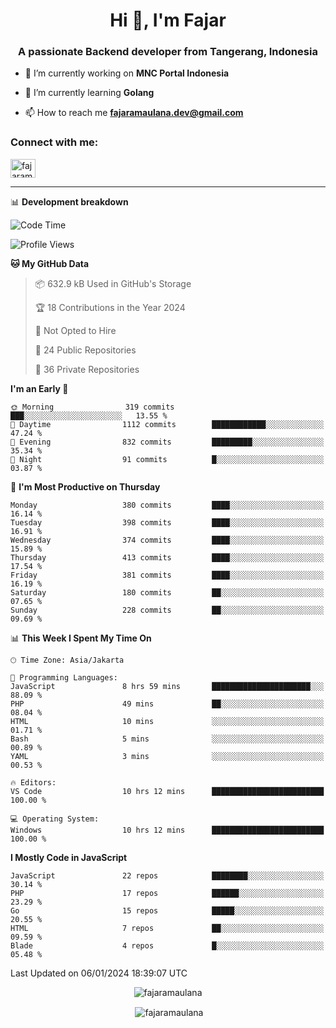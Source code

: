 <h1 align="center">Hi 👋, I'm Fajar</h1>
<h3 align="center">A passionate Backend developer from Tangerang, Indonesia</h3>

<!-- <p align="left"> <img src="https://komarev.com/ghpvc/?username=fajaramaulana&label=Profile%20views&color=0e75b6&style=flat" alt="fajaramaulana" /> </p> -->

- 🔭 I’m currently working on **MNC Portal Indonesia**

- 🌱 I’m currently learning **Golang**

- 📫 How to reach me **fajaramaulana.dev@gmail.com**

<h3 align="left">Connect with me:</h3>
<p align="left">
<a href="https://linkedin.com/in/fajar-agus-maulana-73533a180/" target="blank"><img align="center" src="https://raw.githubusercontent.com/rahuldkjain/github-profile-readme-generator/master/src/images/icons/Social/linked-in-alt.svg" alt="fajaramaulana" height="30" width="40" /></a>
</p>

-------

📊 **Development breakdown**
<!--START_SECTION:waka-->
![Code Time](http://img.shields.io/badge/Code%20Time-1%2C584%20hrs%2024%20mins-blue)

![Profile Views](http://img.shields.io/badge/Profile%20Views-0-blue)

**🐱 My GitHub Data** 

> 📦 632.9 kB Used in GitHub's Storage 
 > 
> 🏆 18 Contributions in the Year 2024
 > 
> 🚫 Not Opted to Hire
 > 
> 📜 24 Public Repositories 
 > 
> 🔑 36 Private Repositories 
 > 
**I'm an Early 🐤** 

```text
🌞 Morning                319 commits         ███░░░░░░░░░░░░░░░░░░░░░░   13.55 % 
🌆 Daytime                1112 commits        ████████████░░░░░░░░░░░░░   47.24 % 
🌃 Evening                832 commits         █████████░░░░░░░░░░░░░░░░   35.34 % 
🌙 Night                  91 commits          █░░░░░░░░░░░░░░░░░░░░░░░░   03.87 % 
```
📅 **I'm Most Productive on Thursday** 

```text
Monday                   380 commits         ████░░░░░░░░░░░░░░░░░░░░░   16.14 % 
Tuesday                  398 commits         ████░░░░░░░░░░░░░░░░░░░░░   16.91 % 
Wednesday                374 commits         ████░░░░░░░░░░░░░░░░░░░░░   15.89 % 
Thursday                 413 commits         ████░░░░░░░░░░░░░░░░░░░░░   17.54 % 
Friday                   381 commits         ████░░░░░░░░░░░░░░░░░░░░░   16.19 % 
Saturday                 180 commits         ██░░░░░░░░░░░░░░░░░░░░░░░   07.65 % 
Sunday                   228 commits         ██░░░░░░░░░░░░░░░░░░░░░░░   09.69 % 
```


📊 **This Week I Spent My Time On** 

```text
🕑︎ Time Zone: Asia/Jakarta

💬 Programming Languages: 
JavaScript               8 hrs 59 mins       ██████████████████████░░░   88.09 % 
PHP                      49 mins             ██░░░░░░░░░░░░░░░░░░░░░░░   08.04 % 
HTML                     10 mins             ░░░░░░░░░░░░░░░░░░░░░░░░░   01.71 % 
Bash                     5 mins              ░░░░░░░░░░░░░░░░░░░░░░░░░   00.89 % 
YAML                     3 mins              ░░░░░░░░░░░░░░░░░░░░░░░░░   00.53 % 

🔥 Editors: 
VS Code                  10 hrs 12 mins      █████████████████████████   100.00 % 

💻 Operating System: 
Windows                  10 hrs 12 mins      █████████████████████████   100.00 % 
```

**I Mostly Code in JavaScript** 

```text
JavaScript               22 repos            ████████░░░░░░░░░░░░░░░░░   30.14 % 
PHP                      17 repos            ██████░░░░░░░░░░░░░░░░░░░   23.29 % 
Go                       15 repos            █████░░░░░░░░░░░░░░░░░░░░   20.55 % 
HTML                     7 repos             ██░░░░░░░░░░░░░░░░░░░░░░░   09.59 % 
Blade                    4 repos             █░░░░░░░░░░░░░░░░░░░░░░░░   05.48 % 
```




 Last Updated on 06/01/2024 18:39:07 UTC
<!--END_SECTION:waka-->
<p align="center"><img align="center" src="https://github-readme-stats.vercel.app/api/top-langs?username=fajaramaulana&show_icons=true&locale=en&layout=compact" alt="fajaramaulana" /></p>

<p align="center">&nbsp;<img align="center" src="https://github-readme-stats.vercel.app/api?username=fajaramaulana&show_icons=true&locale=en" alt="fajaramaulana" /></p>
